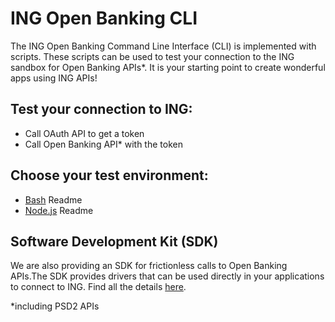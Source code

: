 # ING Open Banking CLI

The ING Open Banking Command Line Interface (CLI) is implemented with scripts. These scripts can be used to
test your connection to the ING sandbox for Open Banking APIs*.
It is your starting point to create wonderful apps using ING APIs!

## Test your connection to ING:

* Call OAuth API to get a token
* Call Open Banking API* with the token

## Choose your test environment:

* [Bash](/scripts/bash/README.md) Readme
* [Node.js](/scripts/javascript/README.md) Readme

## Software Development Kit (SDK)

We are also providing an SDK for frictionless calls to Open Banking APIs.The SDK provides drivers that can be used directly in your applications to connect to ING. Find all the details [here](https://github.com/ing-bank/ing-open-banking-sdk).

*including PSD2 APIs
